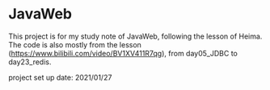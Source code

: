 # JavaWeb
This project is for my study note of JavaWeb, following the lesson of Heima. The code is also mostly from the lesson (https://www.bilibili.com/video/BV1XV411R7qg), from day05_JDBC to day23_redis.

project set up date: 2021/01/27